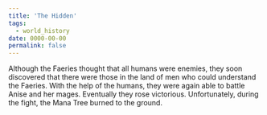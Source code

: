 ```yaml
---
title: 'The Hidden'
tags:
  - world_history
date: 0000-00-00
permalink: false
---
```

Although the Faeries thought that all humans were enemies, they soon discovered that there were those in the land of men who could understand the Faeries. With the help of the humans, they were again able to battle Anise and her mages. Eventually they rose victorious. Unfortunately, during the fight, the Mana Tree burned to the ground.